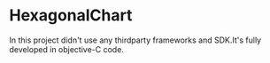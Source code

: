 # HexagonalChart

In this project didn't use any thirdparty frameworks and SDK.It's fully developed in objective-C code.
